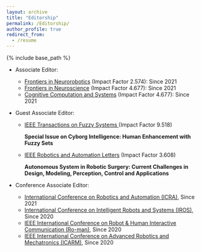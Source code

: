 ```yaml
---
layout: archive
title: "Editorship"
permalink: /Editorship/
author_profile: true
redirect_from:
  - /resume
---
```


{% include base_path %}

* Associate Editor:
    * [Frontiers in Neurorobotics](https://www.frontiersin.org/journals/neurorobotics) (Impact Factor 2.574): Since 2021
    * [Frontiers in Neuroscience](https://www.frontiersin.org/journals/neuroscience) (Impact Factor 4.677): Since 2021
    * [Cognitive Computation and Systems](https://ietresearch.onlinelibrary.wiley.com/journal/25177567) (Impact Factor 4.677): Since 2021
    
* Guest Associate Editor:
    * [IEEE Transactions on Fuzzy Systems ](https://ieeexplore.ieee.org/xpl/RecentIssue.jsp?punumber=91)(Impact Factor 9.518)
     
      <b> Special Issue on Cyborg Intelligence: Human Enhancement with Fuzzy Sets </b>
   
   * [IEEE Robotics and Automation Letters](https://www.se.com/ww/en/work/campaign/industries-of-the-future/?gclid=EAIaIQobChMIhYXZ7qSl-AIVfz2tBh3BuAx2EAAYASAAEgJHlfD_BwE&gclsrc=aw.ds#xtor=SEC-1204-GOO-[Robot_Phrase]-[602792055330]-S-[robotics%20and%20automation]&utm_source=google&utm_purpose=marketo&utm_campaign=usa_go_sem_nb_mu_globalbu-ia-iotf-na&utm_term=robotics%20and%20automation) (Impact Factor 3.608)
     
      <b> Autonomous System in Robotic Surgery: Current Challenges in Design, Modeling, Perception, Control and Applications</b>
      
* Conference Associate Editor:
    *  [International Conference on Robotics and Automation (ICRA)](https://www.ieee-ras.org/conferences-workshops/fully-sponsored/icra), Since 2021
    *  [International Conference on Intelligent Robots and Systems (IROS)](https://www.ieee-ras.org/conferences-workshops/financially-co-sponsored/iros), Since 2020
    *  [IEEE International Conference on Robot & Human Interactive Communication (Ro-man)](https://www.ieee-ras.org/conferences-workshops/financially-co-sponsored/ro-man), Since 2020
    *  [IEEE International Conference on Advanced Robotics and Mechatronics (ICARM)](https://www.ieee-ras.org/conferences-workshops/technically-co-sponsored/icarm), Since 2020
